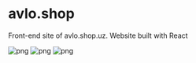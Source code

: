 # avlo.shop
 Front-end site of avlo.shop.uz. Website built with React

<img href="https://user-images.githubusercontent.com/99081177/160252339-ffa02fb4-9f63-4c8c-95d6-6ce4f8025bc6.png" alt="png">
<img href="https://user-images.githubusercontent.com/99081177/160252340-94c6b3eb-6db6-42dd-b091-d53e1dd89e8f.png" alt="png">
<img href="https://user-images.githubusercontent.com/99081177/160252341-34fdf35f-1582-46e2-8b2c-aa386379b2b6.png" alt="png">

